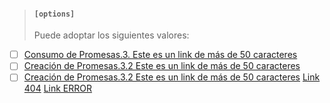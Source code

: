  > #### `[options]` 
 > Puede adoptar los siguientes valores:
* [ ] [Consumo de Promesas.3. Este es un link de más de 50 caracteres](https://scotch.io/tutorials/javascript-promises-for-dummies#toc-consuming-promises)
* [ ] [Creación de Promesas.3.2 Este es un link de más de 50 caracteres](https://www.freecodecamp.org/news/how-to-write-a-javascript-promise-4ed8d44292b8/)
* [ ] [Creación de Promesas.3.2 Este es un link de más de 50 caracteres](https://www.freecodecamp.org/news/how-to-write-a-javascript-promise-4ed8d44292b8/)
[Link 404](https://github.com/404)
[Link ERROR](https://www.freecode.org/news/how-to-write-a-javascript-promise-4ed8d44292b8/)
